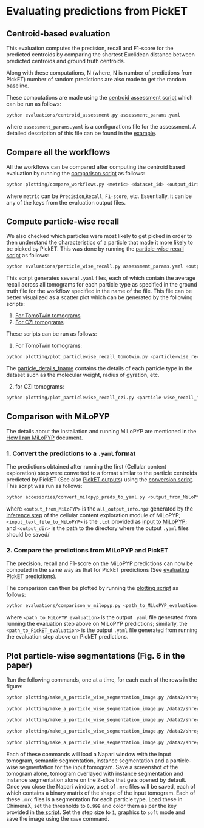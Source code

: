 # Evaluating predictions from PickET

## Centroid-based evaluation

This evaluation computes the precision, recall and F1-score for the predicted centroids by comparing the shortest Euclidean distance between predicted centroids and ground truth centroids.

Along with these computations, N (where, N is number of predictions from PickET) number of random predictions are also made to get the random baseline. 

These computations are made using the [centroid assessment script](https://github.com/isblab/pickET/blob/main/evaluations/centroid_assessment.py) which can be run as follows:
```bash
python evaluations/centroid_assessment.py assessment_params.yaml
```

where `assessment_params.yaml` is a configurations file for the assessment. A detailed description of this file can be found in the [example](https://github.com/isblab/pickET/blob/main/example/assessment_params_example.yaml).

## Compare all the workflows
All the workflows can be compared after computing the centroid based evaluation by running the [comparison script](https://github.com/isblab/pickET/blob/main/plotting/compare_workflows.py) as follows:
```bash
python plotting/compare_workflows.py <metric> <dataset_id> <output_dir> <path_to_centroid-based_evaluation_output/*.yaml>
```

where `metric` can be `Precision`,`Recall`, `F1-score`, etc. Essentially, it can be any of the keys from the evaluation output files.

## Compute particle-wise recall
We also checked which particles were most likely to get picked in order to then understand the characteristics of a particle that made it more likely to be picked by PickET. This was done by running the [particle-wise recall script](https://github.com/isblab/pickET/blob/main/evaluations/particle_wise_recall.py) as follows:
```bash
python evaluations/particle_wise_recall.py assessment_params.yaml <output_dir>
```

This script generates several `.yaml` files, each of which contain the average recall across all tomograms for each particle type as specified in the ground truth file for the workflow specified in the name of the file. This file can be better visualized as a scatter plot which can be generated by the following scripts:
1. [For TomoTwin tomograms](https://github.com/isblab/pickET/blob/main/plotting/plot_particlewise_recall_tomotwin.py)
2. [For CZI tomograms](https://github.com/isblab/pickET/blob/main/plotting/plot_particlewise_recall_czi.py)

These scripts can be run as follows:
1. For TomoTwin tomograms:
```bash
python plotting/plot_particlewise_recall_tomotwin.py <particle-wise_recall_fpath> <particle_details_fname>
```

The [particle_details_fname](https://github.com/isblab/pickET/blob/main/evaluations/tomotwin_particles.yaml) contains the details of each particle type in the dataset such as the molecular weight, radius of gyration, etc.

2. for CZI tomograms:
```bash
python plotting/plot_particlewise_recall_czi.py <particle-wise_recall_fpath> <dataset_name>
```

## Comparison with MiLoPYP
The details about the installation and running MiLoPYP are mentioned in the [How I ran MiLoPYP](how_we_ran_milopyp.md) document.

### 1. Convert the predictions to a `.yaml` format
The predictions obtained after running the first (Cellular content exploration) step were converted to a format similar to the particle centroids predicted by PickET (See also [PickET outputs](outputs.md)) using the [conversion script](https://github.com/isblab/pickET/blob/main/accessories/convert_milopyp_preds_to_yaml.py). This script was run as follows:
```bash
python accessories/convert_milopyp_preds_to_yaml.py <output_from_MiLoPYP> <input_text_file_to_MiLoPYP> <output_dir>
``` 

where `<output_from_MiLoPYP>` is the `all_output_info.npz` generated by the [inference step](how_we_ran_milopyp.md#3-inference-step) of the cellular content exploration module of MiLoPYP; `<input_text_file_to_MiLoPYP>` is the `.txt` provided as [input to MiLoPYP](how_we_ran_milopyp.md#1-prepare-input-file); and `<output_dir>` is the path to the directory where the output `.yaml` files should be saved/

### 2. Compare the predictions from MiLoPYP and PickET
The precision, recall and F1-score on the MiLoPYP predictions can now be computed in the same way as that for PickET predictions (See [evaluating PickET predictions](evaluations.md#centroid-based-evaluation)).  

The comparison can then be plotted by running the [plotting script](https://github.com/isblab/pickET/blob/main/plotting/comparison_w_milopyp.py) as follows:
```bash
python evaluations/comparison_w_milopyp.py <path_to_MiLoPYP_evaluation> <path_to_PickET_evaluation>
```

where `<path_to_MiLoPYP_evaluation>` is the output `.yaml` file generated from running the evaluation step above on MiLoPYP predictions; similarly, the `<path_to_PickET_evaluation>` is the output `.yaml` file generated from running the evaluation step above on PickET predictions.

## Plot particle-wise segmentations (Fig. 6 in the paper)
Run the following commands, one at a time, for each each of the rows in the figure:
```bash
python plotting/make_a_particle_wise_segmentation_image.py /data2/shreyas/mining_tomograms/working/s1_clean_results_picket_v2/czi_ds-10001_denoised/instance_segmentations/instance_segmentation_0_gabor_kmeans_watershed_segmentation.h5 400 600
  
python plotting/make_a_particle_wise_segmentation_image.py /data2/shreyas/mining_tomograms/working/s1_clean_results_picket_v2/czi_ds-10301_denoised/instance_segmentations/instance_segmentation_0_gabor_kmeans_watershed_segmentation.h5 200 300
  
python plotting/make_a_particle_wise_segmentation_image.py /data2/shreyas/mining_tomograms/working/s1_clean_results_picket_v2/czi_ds-10301_denoised/instance_segmentations/instance_segmentation_1_gabor_kmeans_watershed_segmentation.h5 200 300
  
python plotting/make_a_particle_wise_segmentation_image.py /data2/shreyas/mining_tomograms/working/s1_clean_results_picket_v2/czi_ds-10301_denoised/instance_segmentations/instance_segmentation_3_gabor_kmeans_watershed_segmentation.h5 200 300
  
python plotting/make_a_particle_wise_segmentation_image.py /data2/shreyas/mining_tomograms/working/s1_clean_results_picket_v2/czi_ds-10301_denoised/instance_segmentations/instance_segmentation_4_gabor_kmeans_watershed_segmentation.h5 200 300
```

Each of these commands will load a Napari window with the input tomogram, semantic segmentation, instance segmentation and a particle-wise segmentation for the input tomogram. Save a screenshot of the tomogram alone, tomogram overlayed with instance segmentation and instance segmentation alone on the Z-slice that gets opened by default. Once you close the Napari window, a set of `.mrc` files will be saved, each of which contains a binary matrix of the shape of the input tomogram. Each of these `.mrc` files is a segmentation for each particle type. Load these in ChimeraX, set the thresholds to `0.999` and color them as per the key provided in [the script](https://github.com/isblab/pickET/blob/main/plotting/make_a_particle_wise_segmentation_image.py). Set the step size to `1`, graphics to `soft` mode and save the image using the `save` command. 
